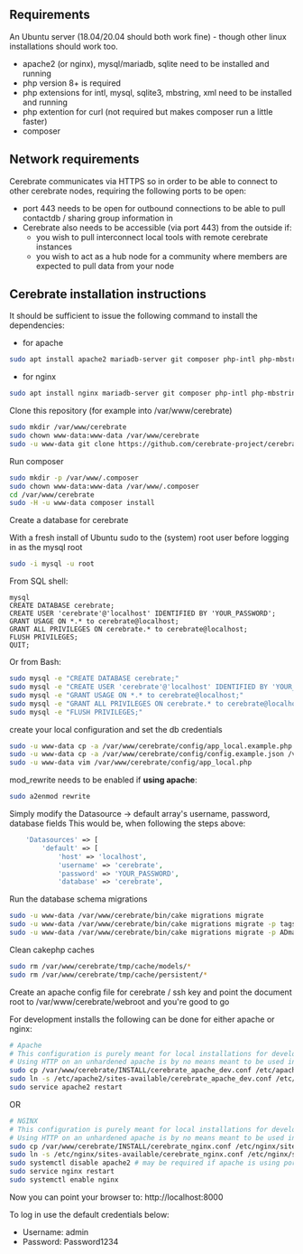 ## Requirements

An Ubuntu server (18.04/20.04 should both work fine) - though other linux installations should work too.

- apache2 (or nginx), mysql/mariadb, sqlite need to be installed and running
- php version 8+ is required
- php extensions for intl, mysql, sqlite3, mbstring, xml need to be installed and running
- php extention for curl (not required but makes composer run a little faster)
- composer

## Network requirements

Cerebrate communicates via HTTPS so in order to be able to connect to other cerebrate nodes, requiring the following ports to be open:
- port 443 needs to be open for outbound connections to be able to pull contactdb / sharing group information in
- Cerebrate also needs to be accessible (via port 443) from the outside if:
    - you wish to pull interconnect local tools with remote cerebrate instances
    - you wish to act as a hub node for a community where members are expected to pull data from your node


## Cerebrate installation instructions

It should be sufficient to issue the following command to install the dependencies:

- for apache

```bash
sudo apt install apache2 mariadb-server git composer php-intl php-mbstring php-dom php-xml unzip php-ldap php-sqlite3 php-curl sqlite libapache2-mod-php php-mysql
```

- for nginx
```bash
sudo apt install nginx mariadb-server git composer php-intl php-mbstring php-dom php-xml unzip php-ldap php-sqlite3 sqlite php-fpm php-curl php-mysql
```

Clone this repository (for example into /var/www/cerebrate)

```bash
sudo mkdir /var/www/cerebrate
sudo chown www-data:www-data /var/www/cerebrate
sudo -u www-data git clone https://github.com/cerebrate-project/cerebrate.git /var/www/cerebrate
```

Run composer

```bash
sudo mkdir -p /var/www/.composer
sudo chown www-data:www-data /var/www/.composer
cd /var/www/cerebrate
sudo -H -u www-data composer install
```

Create a database for cerebrate

With a fresh install of Ubuntu sudo to the (system) root user before logging in as the mysql root
```Bash
sudo -i mysql -u root
```

From SQL shell:
```mysql
mysql
CREATE DATABASE cerebrate;
CREATE USER 'cerebrate'@'localhost' IDENTIFIED BY 'YOUR_PASSWORD';
GRANT USAGE ON *.* to cerebrate@localhost;
GRANT ALL PRIVILEGES ON cerebrate.* to cerebrate@localhost;
FLUSH PRIVILEGES;
QUIT;
```

Or from Bash:
```bash
sudo mysql -e "CREATE DATABASE cerebrate;"
sudo mysql -e "CREATE USER 'cerebrate'@'localhost' IDENTIFIED BY 'YOUR_PASSWORD';"
sudo mysql -e "GRANT USAGE ON *.* to cerebrate@localhost;"
sudo mysql -e "GRANT ALL PRIVILEGES ON cerebrate.* to cerebrate@localhost;"
sudo mysql -e "FLUSH PRIVILEGES;"
```

create your local configuration and set the db credentials

```bash
sudo -u www-data cp -a /var/www/cerebrate/config/app_local.example.php /var/www/cerebrate/config/app_local.php
sudo -u www-data cp -a /var/www/cerebrate/config/config.example.json /var/www/cerebrate/config/config.json
sudo -u www-data vim /var/www/cerebrate/config/app_local.php
```

mod_rewrite needs to be enabled if __using apache__:

```bash
sudo a2enmod rewrite
```

Simply modify the Datasource -> default array's username, password, database fields
This would be, when following the steps above:

```php
    'Datasources' => [
        'default' => [
            'host' => 'localhost',
            'username' => 'cerebrate',
            'password' => 'YOUR_PASSWORD',
            'database' => 'cerebrate',
```

Run the database schema migrations
```bash
sudo -u www-data /var/www/cerebrate/bin/cake migrations migrate
sudo -u www-data /var/www/cerebrate/bin/cake migrations migrate -p tags
sudo -u www-data /var/www/cerebrate/bin/cake migrations migrate -p ADmad/SocialAuth
```

Clean cakephp caches
```bash
sudo rm /var/www/cerebrate/tmp/cache/models/*
sudo rm /var/www/cerebrate/tmp/cache/persistent/*
```

Create an apache config file for cerebrate / ssh key and point the document root to /var/www/cerebrate/webroot and you're good to go

For development installs the following can be done for either apache or nginx:

```bash
# Apache
# This configuration is purely meant for local installations for development / testing
# Using HTTP on an unhardened apache is by no means meant to be used in any production environment
sudo cp /var/www/cerebrate/INSTALL/cerebrate_apache_dev.conf /etc/apache2/sites-available/
sudo ln -s /etc/apache2/sites-available/cerebrate_apache_dev.conf /etc/apache2/sites-enabled/
sudo service apache2 restart
```

OR

```bash
# NGINX
# This configuration is purely meant for local installations for development / testing
# Using HTTP on an unhardened apache is by no means meant to be used in any production environment
sudo cp /var/www/cerebrate/INSTALL/cerebrate_nginx.conf /etc/nginx/sites-available/
sudo ln -s /etc/nginx/sites-available/cerebrate_nginx.conf /etc/nginx/sites-enabled/
sudo systemctl disable apache2 # may be required if apache is using port
sudo service nginx restart
sudo systemctl enable nginx

```

Now you can point your browser to: http://localhost:8000

To log in use the default credentials below:

- Username: admin
- Password: Password1234
